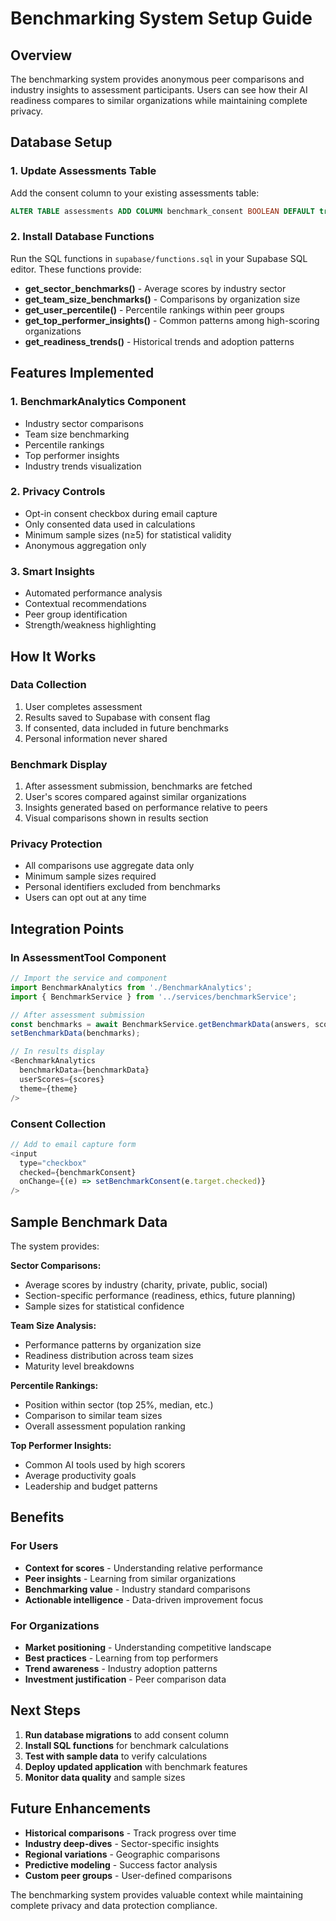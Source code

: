 # Benchmarking System Setup Guide

## Overview

The benchmarking system provides anonymous peer comparisons and industry insights to assessment participants. Users can see how their AI readiness compares to similar organizations while maintaining complete privacy.

## Database Setup

### 1. Update Assessments Table

Add the consent column to your existing assessments table:

```sql
ALTER TABLE assessments ADD COLUMN benchmark_consent BOOLEAN DEFAULT true;
```

### 2. Install Database Functions

Run the SQL functions in `supabase/functions.sql` in your Supabase SQL editor. These functions provide:

- **get_sector_benchmarks()** - Average scores by industry sector
- **get_team_size_benchmarks()** - Comparisons by organization size
- **get_user_percentile()** - Percentile rankings within peer groups
- **get_top_performer_insights()** - Common patterns among high-scoring organizations
- **get_readiness_trends()** - Historical trends and adoption patterns

## Features Implemented

### 1. **BenchmarkAnalytics Component**
- Industry sector comparisons
- Team size benchmarking
- Percentile rankings
- Top performer insights
- Industry trends visualization

### 2. **Privacy Controls**
- Opt-in consent checkbox during email capture
- Only consented data used in calculations
- Minimum sample sizes (n≥5) for statistical validity
- Anonymous aggregation only

### 3. **Smart Insights**
- Automated performance analysis
- Contextual recommendations
- Peer group identification
- Strength/weakness highlighting

## How It Works

### Data Collection
1. User completes assessment
2. Results saved to Supabase with consent flag
3. If consented, data included in future benchmarks
4. Personal information never shared

### Benchmark Display
1. After assessment submission, benchmarks are fetched
2. User's scores compared against similar organizations
3. Insights generated based on performance relative to peers
4. Visual comparisons shown in results section

### Privacy Protection
- All comparisons use aggregate data only
- Minimum sample sizes required
- Personal identifiers excluded from benchmarks
- Users can opt out at any time

## Integration Points

### In AssessmentTool Component
```javascript
// Import the service and component
import BenchmarkAnalytics from './BenchmarkAnalytics';
import { BenchmarkService } from '../services/benchmarkService';

// After assessment submission
const benchmarks = await BenchmarkService.getBenchmarkData(answers, scores);
setBenchmarkData(benchmarks);

// In results display
<BenchmarkAnalytics 
  benchmarkData={benchmarkData}
  userScores={scores}
  theme={theme}
/>
```

### Consent Collection
```javascript
// Add to email capture form
<input
  type="checkbox"
  checked={benchmarkConsent}
  onChange={(e) => setBenchmarkConsent(e.target.checked)}
/>
```

## Sample Benchmark Data

The system provides:

**Sector Comparisons:**
- Average scores by industry (charity, private, public, social)
- Section-specific performance (readiness, ethics, future planning)
- Sample sizes for statistical confidence

**Team Size Analysis:**
- Performance patterns by organization size
- Readiness distribution across team sizes
- Maturity level breakdowns

**Percentile Rankings:**
- Position within sector (top 25%, median, etc.)
- Comparison to similar team sizes
- Overall assessment population ranking

**Top Performer Insights:**
- Common AI tools used by high scorers
- Average productivity goals
- Leadership and budget patterns

## Benefits

### For Users
- **Context for scores** - Understanding relative performance
- **Peer insights** - Learning from similar organizations
- **Benchmarking value** - Industry standard comparisons
- **Actionable intelligence** - Data-driven improvement focus

### For Organizations
- **Market positioning** - Understanding competitive landscape
- **Best practices** - Learning from top performers
- **Trend awareness** - Industry adoption patterns
- **Investment justification** - Peer comparison data

## Next Steps

1. **Run database migrations** to add consent column
2. **Install SQL functions** for benchmark calculations
3. **Test with sample data** to verify calculations
4. **Deploy updated application** with benchmark features
5. **Monitor data quality** and sample sizes

## Future Enhancements

- **Historical comparisons** - Track progress over time
- **Industry deep-dives** - Sector-specific insights
- **Regional variations** - Geographic comparisons
- **Predictive modeling** - Success factor analysis
- **Custom peer groups** - User-defined comparisons

The benchmarking system provides valuable context while maintaining complete privacy and data protection compliance.
